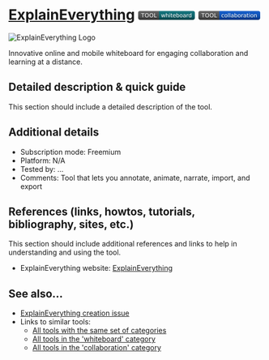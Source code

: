 # [ExplainEverything](https://explaineverything.com/)  [<img src="images/whiteboard.png" align="bottom">](https://github.com/e-CLOSE/Toolbox/issues?q=label%3A01_TOOL+label%3Awhiteboard) [<img src="images/collaboration.png" align="bottom">](https://github.com/e-CLOSE/Toolbox/issues?q=label%3A01_TOOL+label%3Acollaboration)

![ExplainEverything Logo](images/explaineverything.png)

Innovative online and mobile whiteboard for engaging collaboration and learning at a distance.


## Detailed description & quick guide

This section should include a detailed description of the tool.


## Additional details

- Subscription mode: Freemium
- Platform: N/A
- Tested by: ...
- Comments: Tool that lets you annotate, animate, narrate, import, and export


## References (links, howtos, tutorials, bibliography, sites, etc.)

This section should include additional references and links to help in
understanding and using the tool.

- ExplainEverything website: [ExplainEverything](https://explaineverything.com/)


## See also...

- [ExplainEverything creation issue](https://github.com/e-CLOSE/Toolbox/issues/110)
- Links to similar tools:
  - [All tools with the same set of categories](https://github.com/e-CLOSE/Toolbox/issues?q=label%3A01_TOOL+label%3Acollaboration)
  - [All tools in the 'whiteboard' category](https://github.com/e-CLOSE/Toolbox/issues?q=label%3A01_TOOL+label%3Awhiteboard)
  - [All tools in the 'collaboration' category](https://github.com/e-CLOSE/Toolbox/issues?q=label%3A01_TOOL+label%3Acollaboration)
